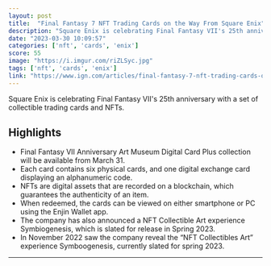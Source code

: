 ```yaml
---
layout: post
title:  "Final Fantasy 7 NFT Trading Cards on the Way From Square Enix"
description: "Square Enix is celebrating Final Fantasy VII's 25th anniversary with a set of collectible trading cards and NFTs."
date: "2023-03-30 10:09:57"
categories: ['nft', 'cards', 'enix']
score: 55
image: "https://i.imgur.com/riZLSyc.jpg"
tags: ['nft', 'cards', 'enix']
link: "https://www.ign.com/articles/final-fantasy-7-nft-trading-cards-on-the-way-from-square-enix"
---
```


Square Enix is celebrating Final Fantasy VII's 25th anniversary with a set of collectible trading cards and NFTs.

## Highlights

- Final Fantasy VII Anniversary Art Museum Digital Card Plus collection will be available from March 31.
- Each card contains six physical cards, and one digital exchange card displaying an alphanumeric code.
- NFTs are digital assets that are recorded on a blockchain, which guarantees the authenticity of an item.
- When redeemed, the cards can be viewed on either smartphone or PC using the Enjin Wallet app.
- The company has also announced a NFT Collectible Art experience Symbiogenesis, which is slated for release in Spring 2023.
- In November 2022 saw the company reveal the “NFT Collectibles Art” experience Symboogenesis, currently slated for spring 2023.

---
